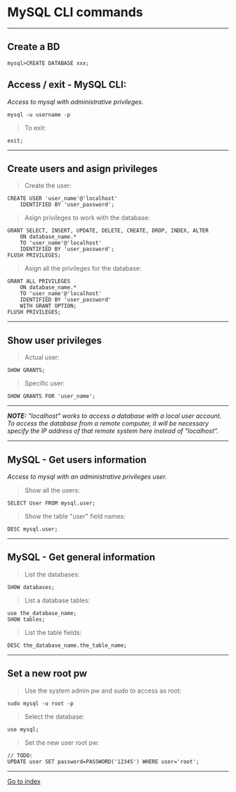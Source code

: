 # MySQL CLI commands

***

## Create a BD

    mysql>CREATE DATABASE xxx;


## Access / exit - MySQL CLI:

*Access to mysql with administrative privileges.*

    mysql -u username -p

> To exit:

    exit;


***

## Create users and asign privileges

> Create the user:

    CREATE USER 'user_name'@'localhost'
        IDENTIFIED BY 'user_password';


> Asign privileges to work with the database:


    GRANT SELECT, INSERT, UPDATE, DELETE, CREATE, DROP, INDEX, ALTER
        ON database_name.*
        TO 'user_name'@'localhost'
        IDENTIFIED BY 'user_password';
    FLUSH PRIVILEGES;


> Asign all the privileges for the database:

    GRANT ALL PRIVILEGES
        ON database_name.*
        TO 'user_name'@'localhost'
        IDENTIFIED BY 'user_password'
        WITH GRANT OPTION;
    FLUSH PRIVILEGES;


***

## Show user privileges

> Actual user:

    SHOW GRANTS;


> Specific user:

    SHOW GRANTS FOR 'user_name';


***

***NOTE:** "localhost" works to access a database with a local user account.*
*To access the database from a remote computer, it will be necessary*
*specify the IP address of that remote system here instead of "localhost".*


***

## MySQL - Get users information

*Access to mysql with an administrative privileges user.*

>Show all the users:

    SELECT User FROM mysql.user;

>Show the table "user" field names:

    DESC mysql.user;

***

## MySQL - Get general information

>List the databases:

    SHOW databases;

>List a database tables:

    use the_database_name;
    SHOW tables;

>List the table fields:

    DESC the_database_name.the_table_name;


***

## Set a new root pw

> Use the system admin pw and sudo to access as root:

    sudo mysql -u root -p


> Select the database:

    use mysql;


> Set the new user root pw:

    // TODO:
    UPDATE user SET password=PASSWORD('12345') WHERE user='root';

***

[Go to index](../../README.md)

